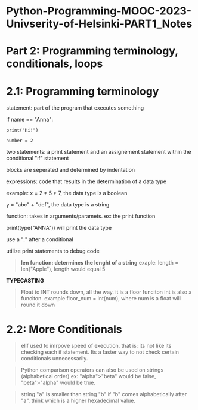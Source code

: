 # Python-Programming-MOOC-2023-Univserity-of-Helsinki-PART1_Notes
# Part 2: Programming terminology, conditionals, loops

# 2.1: Programming terminology

statement: part of the program that executes something

if name == "Anna":

    print("Hi!")

    number = 2

two statements: a print statement and an assignement statement within the conditional "if" statement

blocks are seperated and determined by indentation


expressions: code that results in the determination of a data type

example: x = 2 * 5 > 7, the data type is a boolean

y = "abc" + "def", the data type is a string

function: takes in arguments/paramets. ex: the print function

print(type("ANNA")) will print the data type 

use a ":" after a conditional 

utilize print statements to debug code

> **len function: determines the lenght of a string**
> exaple: length = len("Apple"), length would equal 5

**TYPECASTING**

> Float to INT rounds down, all the way. it is a floor funciton
> int is also a funciton. example floor_num = int(num), where num is a float will round it down

# 2.2: More Conditionals

> elif used to imrpove speed of execution, that is: its not like its checking each if statement. Its a faster way to not check certain conditionals unnecessarily. 

> Python comparison operators can also be used on strings (alphabetical order) ex: "alpha">"beta" would be false, "beta">"alpha" would be true. 

>string "a" is smaller than string "b" if "b" comes alphabetically after "a". think which is a higher hexadecimal value.



